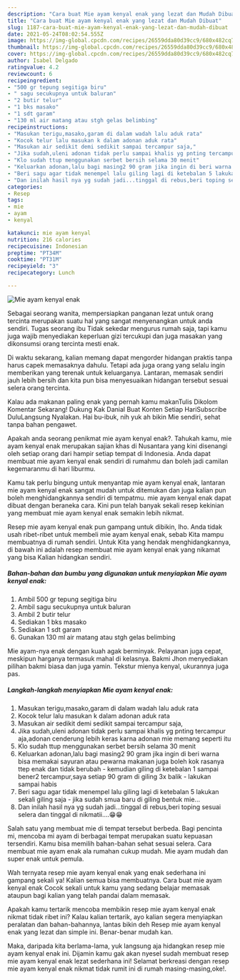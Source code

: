 ```yaml
---
description: "Cara buat Mie ayam kenyal enak yang lezat dan Mudah Dibuat"
title: "Cara buat Mie ayam kenyal enak yang lezat dan Mudah Dibuat"
slug: 1187-cara-buat-mie-ayam-kenyal-enak-yang-lezat-dan-mudah-dibuat
date: 2021-05-24T08:02:54.555Z
image: https://img-global.cpcdn.com/recipes/26559dda80d39cc9/680x482cq70/mie-ayam-kenyal-enak-foto-resep-utama.jpg
thumbnail: https://img-global.cpcdn.com/recipes/26559dda80d39cc9/680x482cq70/mie-ayam-kenyal-enak-foto-resep-utama.jpg
cover: https://img-global.cpcdn.com/recipes/26559dda80d39cc9/680x482cq70/mie-ayam-kenyal-enak-foto-resep-utama.jpg
author: Isabel Delgado
ratingvalue: 4.2
reviewcount: 6
recipeingredient:
- "500 gr tepung segitiga biru"
- " sagu secukupnya untuk baluran"
- "2 butir telur"
- "1 bks masako"
- "1 sdt garam"
- "130 ml air matang atau stgh gelas belimbing"
recipeinstructions:
- "Masukan terigu,masako,garam di dalam wadah lalu aduk rata"
- "Kocok telur lalu masukan k dalam adonan aduk rata"
- "Masukan air sedikit demi sedikit sampai tercampur saja,"
- "Jika sudah,uleni adonan tidak perlu sampai khalis yg pnting tercampur aja,adonan cenderung lebih keras karna adonan mie memang seperti itu"
- "Klo sudah ttup menggunakan serbet bersih selama 30 menit"
- "Keluarkan adonan,lalu bagi masing2 90 gram jika ingin di beri warna bisa memakai sayuran atau pewarna makanan juga boleh kok rasanya ttep enak dan tidak berubah  kemudian giling di ketebalan 1 sampai bener2 tercampur,saya setiap 90 gram di giling 3x balik lakukan sampai habis"
- "Beri sagu agar tidak menempel lalu giling lagi di ketebalan 5 lakukan sekali giling saja jika sudah smua baru di giling bentuk mie..."
- "Dan inilah hasil nya yg sudah jadi...tinggal di rebus,beri toping sesuai selera dan tinggal di nikmatii....😁😁"
categories:
- Resep
tags:
- mie
- ayam
- kenyal

katakunci: mie ayam kenyal 
nutrition: 216 calories
recipecuisine: Indonesian
preptime: "PT34M"
cooktime: "PT31M"
recipeyield: "3"
recipecategory: Lunch

---
```



![Mie ayam kenyal enak](https://img-global.cpcdn.com/recipes/26559dda80d39cc9/680x482cq70/mie-ayam-kenyal-enak-foto-resep-utama.jpg)

Sebagai seorang wanita, mempersiapkan panganan lezat untuk orang tercinta merupakan suatu hal yang sangat menyenangkan untuk anda sendiri. Tugas seorang ibu Tidak sekedar mengurus rumah saja, tapi kamu juga wajib menyediakan keperluan gizi tercukupi dan juga masakan yang dikonsumsi orang tercinta mesti enak.

Di waktu  sekarang, kalian memang dapat mengorder hidangan praktis tanpa harus capek memasaknya dahulu. Tetapi ada juga orang yang selalu ingin memberikan yang terenak untuk keluarganya. Lantaran, memasak sendiri jauh lebih bersih dan kita pun bisa menyesuaikan hidangan tersebut sesuai selera orang tercinta. 

Kalau ada makanan paling enak yang pernah kamu makanTulis Dikolom Komentar Sekarang! Dukung Kak Danial Buat Konten Setiap HariSubscribe DuluLangsung Nyalakan. Hai bu-ibuk, nih yuk ah bikin Mie sendiri, sehat tanpa bahan pengawet.

Apakah anda seorang penikmat mie ayam kenyal enak?. Tahukah kamu, mie ayam kenyal enak merupakan sajian khas di Nusantara yang kini disenangi oleh setiap orang dari hampir setiap tempat di Indonesia. Anda dapat membuat mie ayam kenyal enak sendiri di rumahmu dan boleh jadi camilan kegemaranmu di hari liburmu.

Kamu tak perlu bingung untuk menyantap mie ayam kenyal enak, lantaran mie ayam kenyal enak sangat mudah untuk ditemukan dan juga kalian pun boleh menghidangkannya sendiri di tempatmu. mie ayam kenyal enak dapat dibuat dengan beraneka cara. Kini pun telah banyak sekali resep kekinian yang membuat mie ayam kenyal enak semakin lebih nikmat.

Resep mie ayam kenyal enak pun gampang untuk dibikin, lho. Anda tidak usah ribet-ribet untuk membeli mie ayam kenyal enak, sebab Kita mampu membuatnya di rumah sendiri. Untuk Kita yang hendak menghidangkannya, di bawah ini adalah resep membuat mie ayam kenyal enak yang nikamat yang bisa Kalian hidangkan sendiri.

<!--inarticleads1-->

##### Bahan-bahan dan bumbu yang digunakan untuk menyiapkan Mie ayam kenyal enak:

1. Ambil 500 gr tepung segitiga biru
1. Ambil  sagu secukupnya untuk baluran
1. Ambil 2 butir telur
1. Sediakan 1 bks masako
1. Sediakan 1 sdt garam
1. Gunakan 130 ml air matang atau stgh gelas belimbing


Mie ayam-nya enak dengan kuah agak berminyak. Pelayanan juga cepat, meskipun harganya termasuk mahal di kelasnya. Bakmi Jhon menyediakan pilihan bakmi biasa dan juga yamin. Tekstur mienya kenyal, ukurannya juga pas. 

<!--inarticleads2-->

##### Langkah-langkah menyiapkan Mie ayam kenyal enak:

1. Masukan terigu,masako,garam di dalam wadah lalu aduk rata
1. Kocok telur lalu masukan k dalam adonan aduk rata
1. Masukan air sedikit demi sedikit sampai tercampur saja,
1. Jika sudah,uleni adonan tidak perlu sampai khalis yg pnting tercampur aja,adonan cenderung lebih keras karna adonan mie memang seperti itu
1. Klo sudah ttup menggunakan serbet bersih selama 30 menit
1. Keluarkan adonan,lalu bagi masing2 90 gram jika ingin di beri warna bisa memakai sayuran atau pewarna makanan juga boleh kok rasanya ttep enak dan tidak berubah -  kemudian giling di ketebalan 1 sampai bener2 tercampur,saya setiap 90 gram di giling 3x balik - lakukan sampai habis
1. Beri sagu agar tidak menempel lalu giling lagi di ketebalan 5 lakukan sekali giling saja - jika sudah smua baru di giling bentuk mie...
1. Dan inilah hasil nya yg sudah jadi...tinggal di rebus,beri toping sesuai selera dan tinggal di nikmatii....😁😁


Salah satu yang membuat mie di tempat tersebut berbeda. Bagi pencinta mi, mencoba mi ayam di berbagai tempat merupakan suatu kepuasan tersendiri. Kamu bisa memilih bahan-bahan sehat sesuai selera. Cara membuat mie ayam enak ala rumahan cukup mudah. Mie ayam mudah dan super enak untuk pemula. 

Wah ternyata resep mie ayam kenyal enak yang enak sederhana ini gampang sekali ya! Kalian semua bisa membuatnya. Cara buat mie ayam kenyal enak Cocok sekali untuk kamu yang sedang belajar memasak ataupun bagi kalian yang telah pandai dalam memasak.

Apakah kamu tertarik mencoba membikin resep mie ayam kenyal enak nikmat tidak ribet ini? Kalau kalian tertarik, ayo kalian segera menyiapkan peralatan dan bahan-bahannya, lantas bikin deh Resep mie ayam kenyal enak yang lezat dan simple ini. Benar-benar mudah kan. 

Maka, daripada kita berlama-lama, yuk langsung aja hidangkan resep mie ayam kenyal enak ini. Dijamin kamu gak akan nyesel sudah membuat resep mie ayam kenyal enak lezat sederhana ini! Selamat berkreasi dengan resep mie ayam kenyal enak nikmat tidak rumit ini di rumah masing-masing,oke!.

